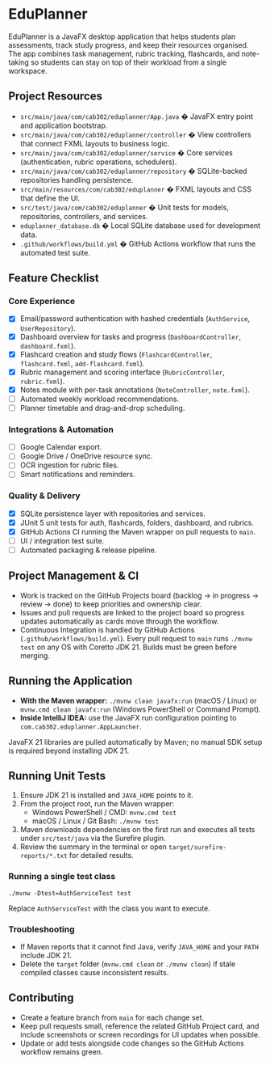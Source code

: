 # EduPlanner

EduPlanner is a JavaFX desktop application that helps students plan assessments, track study progress, and keep their resources organised. The app combines task management, rubric tracking, flashcards, and note-taking so students can stay on top of their workload from a single workspace.

## Project Resources
- `src/main/java/com/cab302/eduplanner/App.java` � JavaFX entry point and application bootstrap.
- `src/main/java/com/cab302/eduplanner/controller` � View controllers that connect FXML layouts to business logic.
- `src/main/java/com/cab302/eduplanner/service` � Core services (authentication, rubric operations, schedulers).
- `src/main/java/com/cab302/eduplanner/repository` � SQLite-backed repositories handling persistence.
- `src/main/resources/com/cab302/eduplanner` � FXML layouts and CSS that define the UI.
- `src/test/java/com/cab302/eduplanner` � Unit tests for models, repositories, controllers, and services.
- `eduplanner_database.db` � Local SQLite database used for development data.
- `.github/workflows/build.yml` � GitHub Actions workflow that runs the automated test suite.

## Feature Checklist

### Core Experience
- [x] Email/password authentication with hashed credentials (`AuthService`, `UserRepository`).
- [x] Dashboard overview for tasks and progress (`DashboardController`, `dashboard.fxml`).
- [x] Flashcard creation and study flows (`FlashcardController`, `flashcard.fxml`, `add-flashcard.fxml`).
- [x] Rubric management and scoring interface (`RubricController`, `rubric.fxml`).
- [x] Notes module with per-task annotations (`NoteController`, `note.fxml`).
- [ ] Automated weekly workload recommendations.
- [ ] Planner timetable and drag-and-drop scheduling.

### Integrations & Automation
- [ ] Google Calendar export.
- [ ] Google Drive / OneDrive resource sync.
- [ ] OCR ingestion for rubric files.
- [ ] Smart notifications and reminders.

### Quality & Delivery
- [x] SQLite persistence layer with repositories and services.
- [x] JUnit 5 unit tests for auth, flashcards, folders, dashboard, and rubrics.
- [x] GitHub Actions CI running the Maven wrapper on pull requests to `main`.
- [ ] UI / integration test suite.
- [ ] Automated packaging & release pipeline.

## Project Management & CI
- Work is tracked on the GitHub Projects board (backlog -> in progress -> review -> done) to keep priorities and ownership clear.
- Issues and pull requests are linked to the project board so progress updates automatically as cards move through the workflow.
- Continuous Integration is handled by GitHub Actions (`.github/workflows/build.yml`). Every pull request to `main` runs `./mvnw test` on any OS with Coretto JDK 21. Builds must be green before merging.

## Running the Application
- **With the Maven wrapper:** `./mvnw clean javafx:run` (macOS / Linux) or `mvnw.cmd clean javafx:run` (Windows PowerShell or Command Prompt).
- **Inside IntelliJ IDEA:** use the JavaFX run configuration pointing to `com.cab302.eduplanner.AppLauncher`.

JavaFX 21 libraries are pulled automatically by Maven; no manual SDK setup is required beyond installing JDK 21.

## Running Unit Tests

1. Ensure JDK 21 is installed and `JAVA_HOME` points to it.
2. From the project root, run the Maven wrapper:
   - Windows PowerShell / CMD: `mvnw.cmd test`
   - macOS / Linux / Git Bash: `./mvnw test`
3. Maven downloads dependencies on the first run and executes all tests under `src/test/java` via the Surefire plugin.
4. Review the summary in the terminal or open `target/surefire-reports/*.txt` for detailed results.

### Running a single test class
```
./mvnw -Dtest=AuthServiceTest test
```
Replace `AuthServiceTest` with the class you want to execute.

### Troubleshooting
- If Maven reports that it cannot find Java, verify `JAVA_HOME` and your `PATH` include JDK 21.
- Delete the `target` folder (`mvnw.cmd clean` or `./mvnw clean`) if stale compiled classes cause inconsistent results.

## Contributing
- Create a feature branch from `main` for each change set.
- Keep pull requests small, reference the related GitHub Project card, and include screenshots or screen recordings for UI updates when possible.
- Update or add tests alongside code changes so the GitHub Actions workflow remains green.
